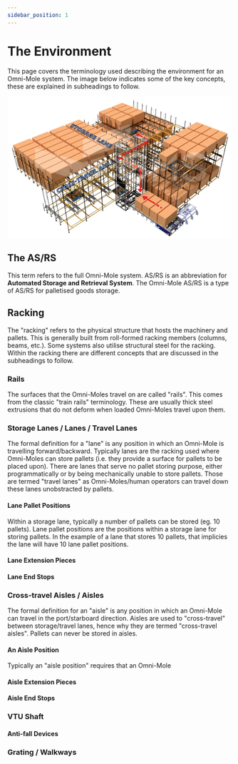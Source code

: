 ```yaml
---
sidebar_position: 1
---
```


# The Environment
This page covers the terminology used describing the environment for an Omni-Mole system. The image below indicates some of the key concepts, these are explained in subheadings to follow.

![Omni-Mole AS/RS](/img/omni-mole-asrs.webp)

## The AS/RS
This term refers to the full Omni-Mole system. AS/RS is an abbreviation for **Automated Storage and Retrieval System**. The Omni-Mole AS/RS is a type of AS/RS for palletised goods storage.

## Racking
The "racking" refers to the physical structure that hosts the machinery and pallets. This is generally built from roll-formed racking members (columns, beams, etc.). Some systems also utilise structural steel for the racking. Within the racking there are different concepts that are discussed in the subheadings to follow.

### Rails
The surfaces that the Omni-Moles travel on are called "rails". This comes from the classic "train rails" terminology. These are usually thick steel extrusions that do not deform when loaded Omni-Moles travel upon them.

### Storage Lanes / Lanes / Travel Lanes
The formal definition for a "lane" is any position in which an Omni-Mole is travelling forward/backward. Typically lanes are the racking used where Omni-Moles can store pallets (i.e. they provide a surface for pallets to be placed upon). There are lanes that serve no pallet storing purpose, either programmatically or by being mechanically unable to store pallets. Those are termed "travel lanes" as Omni-Moles/human operators can travel down these lanes unobstracted by pallets.

#### Lane Pallet Positions
Within a storage lane, typically a number of pallets can be stored (eg. 10 pallets). Lane pallet positions are the positions within a storage lane for storing pallets. In the example of a lane that stores 10 pallets, that implicies the lane will have 10 lane pallet positions.

#### Lane Extension Pieces

#### Lane End Stops

### Cross-travel Aisles / Aisles
The formal definition for an "aisle" is any position in which an Omni-Mole can travel in the port/starboard direction. Aisles are used to "cross-travel" between storage/travel lanes, hence why they are termed "cross-travel aisles". Pallets can never be stored in aisles. 

#### An Aisle Position
Typically an "aisle position" requires that an Omni-Mole

#### Aisle Extension Pieces

#### Aisle End Stops

### VTU Shaft

#### Anti-fall Devices

### Grating / Walkways
